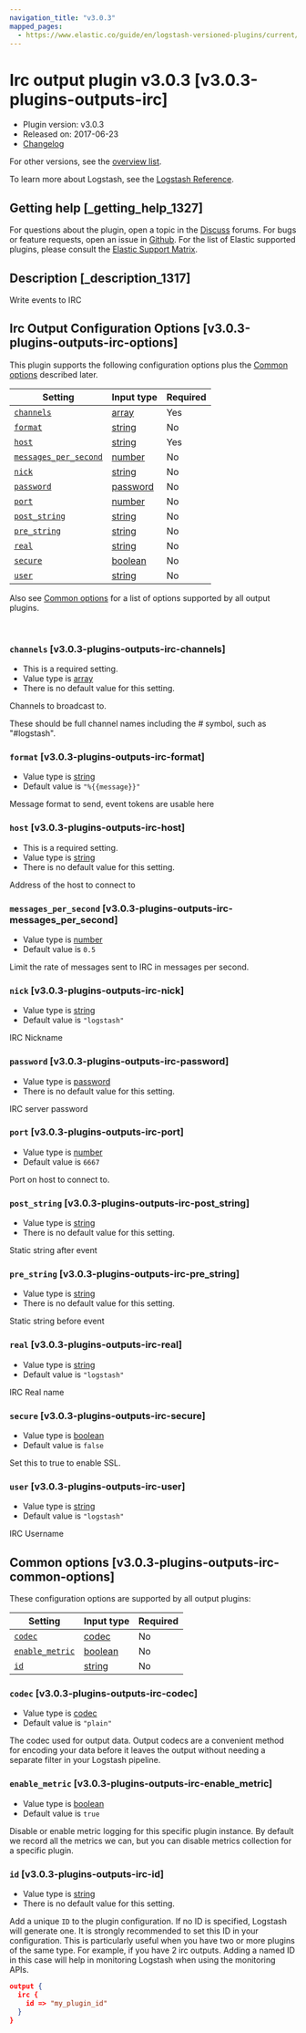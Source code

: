 ```yaml
---
navigation_title: "v3.0.3"
mapped_pages:
  - https://www.elastic.co/guide/en/logstash-versioned-plugins/current/v3.0.3-plugins-outputs-irc.html
---
```


# Irc output plugin v3.0.3 [v3.0.3-plugins-outputs-irc]


* Plugin version: v3.0.3
* Released on: 2017-06-23
* [Changelog](https://github.com/logstash-plugins/logstash-output-irc/blob/v3.0.3/CHANGELOG.md)

For other versions, see the [overview list](output-irc-index.md).

To learn more about Logstash, see the [Logstash Reference](logstash://reference/index.md).

## Getting help [_getting_help_1327]

For questions about the plugin, open a topic in the [Discuss](http://discuss.elastic.co) forums. For bugs or feature requests, open an issue in [Github](https://github.com/logstash-plugins/logstash-output-irc). For the list of Elastic supported plugins, please consult the [Elastic Support Matrix](https://www.elastic.co/support/matrix#matrix_logstash_plugins).


## Description [_description_1317]

Write events to IRC


## Irc Output Configuration Options [v3.0.3-plugins-outputs-irc-options]

This plugin supports the following configuration options plus the [Common options](v3-0-3-plugins-outputs-irc.md#v3.0.3-plugins-outputs-irc-common-options) described later.

| Setting | Input type | Required |
| --- | --- | --- |
| [`channels`](v3-0-3-plugins-outputs-irc.md#v3.0.3-plugins-outputs-irc-channels) | [array](logstash://reference/configuration-file-structure.md#array) | Yes |
| [`format`](v3-0-3-plugins-outputs-irc.md#v3.0.3-plugins-outputs-irc-format) | [string](logstash://reference/configuration-file-structure.md#string) | No |
| [`host`](v3-0-3-plugins-outputs-irc.md#v3.0.3-plugins-outputs-irc-host) | [string](logstash://reference/configuration-file-structure.md#string) | Yes |
| [`messages_per_second`](v3-0-3-plugins-outputs-irc.md#v3.0.3-plugins-outputs-irc-messages_per_second) | [number](logstash://reference/configuration-file-structure.md#number) | No |
| [`nick`](v3-0-3-plugins-outputs-irc.md#v3.0.3-plugins-outputs-irc-nick) | [string](logstash://reference/configuration-file-structure.md#string) | No |
| [`password`](v3-0-3-plugins-outputs-irc.md#v3.0.3-plugins-outputs-irc-password) | [password](logstash://reference/configuration-file-structure.md#password) | No |
| [`port`](v3-0-3-plugins-outputs-irc.md#v3.0.3-plugins-outputs-irc-port) | [number](logstash://reference/configuration-file-structure.md#number) | No |
| [`post_string`](v3-0-3-plugins-outputs-irc.md#v3.0.3-plugins-outputs-irc-post_string) | [string](logstash://reference/configuration-file-structure.md#string) | No |
| [`pre_string`](v3-0-3-plugins-outputs-irc.md#v3.0.3-plugins-outputs-irc-pre_string) | [string](logstash://reference/configuration-file-structure.md#string) | No |
| [`real`](v3-0-3-plugins-outputs-irc.md#v3.0.3-plugins-outputs-irc-real) | [string](logstash://reference/configuration-file-structure.md#string) | No |
| [`secure`](v3-0-3-plugins-outputs-irc.md#v3.0.3-plugins-outputs-irc-secure) | [boolean](logstash://reference/configuration-file-structure.md#boolean) | No |
| [`user`](v3-0-3-plugins-outputs-irc.md#v3.0.3-plugins-outputs-irc-user) | [string](logstash://reference/configuration-file-structure.md#string) | No |

Also see [Common options](v3-0-3-plugins-outputs-irc.md#v3.0.3-plugins-outputs-irc-common-options) for a list of options supported by all output plugins.

 

### `channels` [v3.0.3-plugins-outputs-irc-channels]

* This is a required setting.
* Value type is [array](logstash://reference/configuration-file-structure.md#array)
* There is no default value for this setting.

Channels to broadcast to.

These should be full channel names including the *#* symbol, such as "#logstash".


### `format` [v3.0.3-plugins-outputs-irc-format]

* Value type is [string](logstash://reference/configuration-file-structure.md#string)
* Default value is `"%{{message}}"`

Message format to send, event tokens are usable here


### `host` [v3.0.3-plugins-outputs-irc-host]

* This is a required setting.
* Value type is [string](logstash://reference/configuration-file-structure.md#string)
* There is no default value for this setting.

Address of the host to connect to


### `messages_per_second` [v3.0.3-plugins-outputs-irc-messages_per_second]

* Value type is [number](logstash://reference/configuration-file-structure.md#number)
* Default value is `0.5`

Limit the rate of messages sent to IRC in messages per second.


### `nick` [v3.0.3-plugins-outputs-irc-nick]

* Value type is [string](logstash://reference/configuration-file-structure.md#string)
* Default value is `"logstash"`

IRC Nickname


### `password` [v3.0.3-plugins-outputs-irc-password]

* Value type is [password](logstash://reference/configuration-file-structure.md#password)
* There is no default value for this setting.

IRC server password


### `port` [v3.0.3-plugins-outputs-irc-port]

* Value type is [number](logstash://reference/configuration-file-structure.md#number)
* Default value is `6667`

Port on host to connect to.


### `post_string` [v3.0.3-plugins-outputs-irc-post_string]

* Value type is [string](logstash://reference/configuration-file-structure.md#string)
* There is no default value for this setting.

Static string after event


### `pre_string` [v3.0.3-plugins-outputs-irc-pre_string]

* Value type is [string](logstash://reference/configuration-file-structure.md#string)
* There is no default value for this setting.

Static string before event


### `real` [v3.0.3-plugins-outputs-irc-real]

* Value type is [string](logstash://reference/configuration-file-structure.md#string)
* Default value is `"logstash"`

IRC Real name


### `secure` [v3.0.3-plugins-outputs-irc-secure]

* Value type is [boolean](logstash://reference/configuration-file-structure.md#boolean)
* Default value is `false`

Set this to true to enable SSL.


### `user` [v3.0.3-plugins-outputs-irc-user]

* Value type is [string](logstash://reference/configuration-file-structure.md#string)
* Default value is `"logstash"`

IRC Username



## Common options [v3.0.3-plugins-outputs-irc-common-options]

These configuration options are supported by all output plugins:

| Setting | Input type | Required |
| --- | --- | --- |
| [`codec`](v3-0-3-plugins-outputs-irc.md#v3.0.3-plugins-outputs-irc-codec) | [codec](logstash://reference/configuration-file-structure.md#codec) | No |
| [`enable_metric`](v3-0-3-plugins-outputs-irc.md#v3.0.3-plugins-outputs-irc-enable_metric) | [boolean](logstash://reference/configuration-file-structure.md#boolean) | No |
| [`id`](v3-0-3-plugins-outputs-irc.md#v3.0.3-plugins-outputs-irc-id) | [string](logstash://reference/configuration-file-structure.md#string) | No |

### `codec` [v3.0.3-plugins-outputs-irc-codec]

* Value type is [codec](logstash://reference/configuration-file-structure.md#codec)
* Default value is `"plain"`

The codec used for output data. Output codecs are a convenient method for encoding your data before it leaves the output without needing a separate filter in your Logstash pipeline.


### `enable_metric` [v3.0.3-plugins-outputs-irc-enable_metric]

* Value type is [boolean](logstash://reference/configuration-file-structure.md#boolean)
* Default value is `true`

Disable or enable metric logging for this specific plugin instance. By default we record all the metrics we can, but you can disable metrics collection for a specific plugin.


### `id` [v3.0.3-plugins-outputs-irc-id]

* Value type is [string](logstash://reference/configuration-file-structure.md#string)
* There is no default value for this setting.

Add a unique `ID` to the plugin configuration. If no ID is specified, Logstash will generate one. It is strongly recommended to set this ID in your configuration. This is particularly useful when you have two or more plugins of the same type. For example, if you have 2 irc outputs. Adding a named ID in this case will help in monitoring Logstash when using the monitoring APIs.

```json
output {
  irc {
    id => "my_plugin_id"
  }
}
```



